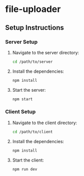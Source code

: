 # file-uploader

## Setup Instructions

### Server Setup

1. Navigate to the server directory:

   ```sh
   cd /path/to/server
   ```

2. Install the dependencies:

   ```sh
   npm install
   ```

3. Start the server:
   ```sh
   npm start
   ```

### Client Setup

1. Navigate to the client directory:

   ```sh
   cd /path/to/client
   ```

2. Install the dependencies:

   ```sh
   npm install
   ```

3. Start the client:
   ```sh
   npm run dev
   ```

